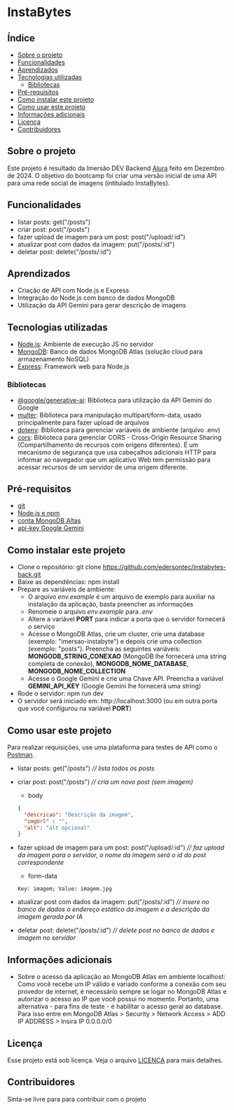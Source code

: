 # InstaBytes

## Índice

- [Sobre o projeto](#sobre-o-projeto)
- [Funcionalidades](#funcionalidades)
- [Aprendizados](#aprendizados)
- [Tecnologias utilizadas](#tecnologias-utilizadas)
	- [Bibliotecas](#bibliotecas)
- [Pré-requisitos](#pré-requisitos)
- [Como instalar este projeto](#como-instalar-este-projeto)
- [Como usar este projeto](#como-usar-este-projeto)
- [Informações adicionais](#informações-adicionais)
- [Licença](#licença)
- [Contribuidores](#contribuidores)

## Sobre o projeto

Este projeto é resultado da Imersão DEV Backend [Alura](https://www.alura.com.br/) feito em Dezembro de 2024. O objetivo do bootcamp foi criar uma versão inicial de uma API para uma rede social de imagens (intitulado InstaBytes).

## Funcionalidades

- listar posts: get("/posts")
- criar post: post("/posts")
- fazer upload de imagem para um post: post("/upload/:id")
- atualizar post com dados da imagem: put("/posts/:id")
- deletar post: delete("/posts/:id")

## Aprendizados

- Criação de API com Node.js e Express
- Integração do Node.js com banco de dados MongoDB
- Utilização da API Gemini para gerar descrição de imagens

## Tecnologias utilizadas

- [Node.js](https://nodejs.org/): Ambiente de execução JS no servidor
- [MongoDB](https://www.mongodb.com/): Banco de dados MongoDB Atlas (solução cloud para armazenamento NoSQL)
- [Express](https://expressjs.com/): Framework web para Node.js

### Bibliotecas

- [@google/generative-ai](https://www.npmjs.com/package/@google/generative-ai): Biblioteca para utilização da API Gemini do Google
- [multer](https://www.npmjs.com/package/multer): Biblioteca para manipulação multipart/form-data, usado principalmente para fazer upload de arquivos
- [dotenv](https://www.npmjs.com/package/dotenv): Biblioteca para gerenciar variáveis de ambiente (arquivo .env)
- [cors](https://www.npmjs.com/package/cors): Biblioteca para gerenciar CORS - Cross-Origin Resource Sharing (Compartilhamento de recursos com origens diferentes). É um mecanismo de segurança que usa cabeçalhos adicionais HTTP para informar ao navegador que um aplicativo Web tem permissão para acessar recursos de um servidor de uma origem diferente.

## Pré-requisitos

- [git](https://git-scm.com/)
- [Node.js e npm](https://nodejs.org/pt)
- [conta MongoDB Altas](https://www.mongodb.com/products/platform/atlas-database)
- [api-key Google Gemini](https://ai.google.dev/gemini-api/docs/api-key?hl=pt-br)

## Como instalar este projeto

- Clone o repositório: git clone https://github.com/edersontec/instabytes-back.git
- Baixe as dependências: npm install
- Prepare as variáveis de ambiente:
  - O arquivo *env.example* é um arquivo de exemplo para auxiliar na instalação da aplicação, basta preencher as informações
  - Renomeie o arquivo *env.example* para *.env*
  - Altere a variável **PORT** para indicar a porta que o servidor fornecerá o serviço
  - Acesse o MongoDB Atlas, crie um cluster, crie uma database (exemplo: "imersao-instabyte") e depois crie uma collection (exemplo: "posts"). Preencha as seguintes variáveis: **MONGODB_STRING_CONEXAO** (MongoDB lhe fornecerá uma string completa de conexão), **MONGODB_NOME_DATABASE**, **MONGODB_NOME_COLLECTION**
  - Acesse o Google Gemini e crie uma Chave API. Preencha a variável **GEMINI_API_KEY** (Google Gemini lhe fornecerá uma string)
- Rode o servidor: npm run dev
- O servidor será iniciado em: http://localhost:3000 (ou em outra porta que você configurou na variável **PORT**)

## Como usar este projeto

Para realizar requisições, use uma plataforma para testes de API como o [Postman](https://www.postman.com/).

- listar posts: get("/posts") *// lista todos os posts*

- criar post: post("/posts") *// cria um novo post (sem imagem)*
  - body
  ```json
  {
    "descricao": "Descrição da imagem",
    "imgUrl" : "",
    "alt": "alt opcional"
  }
  ```

- fazer upload de imagem para um post: post("/upload/:id") *// faz upload da imagem para o servidor, o nome da imagem será o id do post correspondente*
  -  form-data
  ```
  Key: imagem; Value: imagem.jpg
  ```

- atualizar post com dados da imagem: put("/posts/:id") *// insere no banco de dados o endereço estático da imagem e a descrição da imagem gerada por IA*

- deletar post: delete("/posts/:id") *// delete post no banco de dados e imagem no servidor*

## Informações adicionais

- Sobre o acesso da aplicação ao MongoDB Atlas em ambiente localhost: Como você recebe um IP válido e variado conforme a conexão com seu provedor de internet, é necessário sempre se logar no MongoDB Atlas e autorizar o acesso ao IP que você possui no momento. Portanto, uma alternativa - para fins de teste - é habilitar o acesso geral ao database. Para isso entre em MongoDB Atlas > Security > Network Access > ADD IP ADDRESS > Insira IP 0.0.0.0/0

## Licença

Esse projeto está sob licença. Veja o arquivo [LICENÇA](LICENSE) para mais detalhes.

## Contribuidores

Sinta-se livre para para contribuir com o projeto

